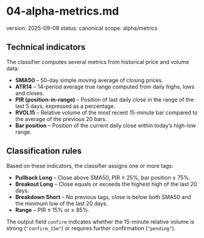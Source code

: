 # 04-alpha-metrics.md
version: 2025-09-08
status: canonical
scope: alpha/metrics

## Technical indicators

The classifier computes several metrics from historical price and volume data:

- **SMA50** – 50-day simple moving average of closing prices.
- **ATR14** – 14-period average true range computed from daily highs, lows and closes.
- **PIR (position-in-range)** – Position of last daily close in the range of the last 5 days, expressed as a percentage.
- **RVOL15** – Relative volume of the most recent 15-minute bar compared to the average of the previous 20 bars.
- **Bar position** – Position of the current daily close within today’s high-low range.

## Classification rules

Based on these indicators, the classifier assigns one or more tags:

- **Pullback Long** – Close above SMA50, PIR ≤ 25%, bar position ≥ 75%.
- **Breakout Long** – Close equals or exceeds the highest high of the last 20 days.
- **Breakdown Short** – No previous tags, close is below both SMA50 and the minimum low of the last 20 days.
- **Range** – PIR ≤ 15% or ≥ 85%.

The output field `confirm` indicates whether the 15-minute relative volume is strong (`"confirm_15m"`) or requires further confirmation (`"pending"`).
